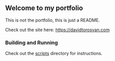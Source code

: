 ## Welcome to my portfolio

This is not the portfolio, this is just a README.

Check out the site here: https://davidtorosyan.com

### Building and Running

Check out the [scripts](scripts/) directory for instructions.